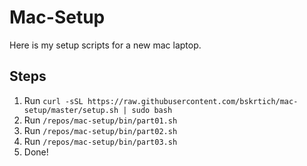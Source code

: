 # Mac-Setup

Here is my setup scripts for a new mac laptop.


## Steps
1. Run `curl -sSL https://raw.githubusercontent.com/bskrtich/mac-setup/master/setup.sh | sudo bash`
2. Run `/repos/mac-setup/bin/part01.sh`
3. Run `/repos/mac-setup/bin/part02.sh`
4. Run `/repos/mac-setup/bin/part03.sh`
5. Done!
